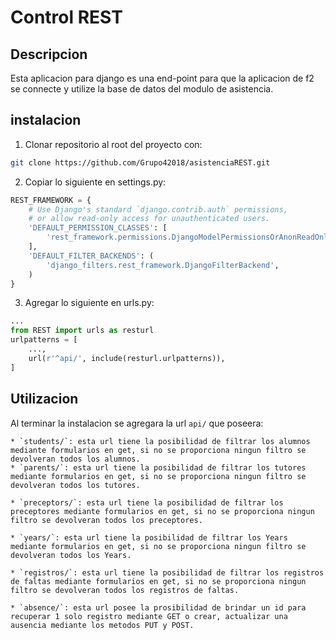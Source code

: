# Control REST

## Descripcion

Esta aplicacion para django es una end-point para que la aplicacion de f2 se connecte y utilize la base de datos del modulo de asistencia.

## instalacion

1. Clonar repositorio al root del proyecto con:

```bash
git clone https://github.com/Grupo42018/asistenciaREST.git
```

2. Copiar lo siguiente en settings.py:

```python
REST_FRAMEWORK = {
    # Use Django's standard `django.contrib.auth` permissions,
    # or allow read-only access for unauthenticated users.
    'DEFAULT_PERMISSION_CLASSES': [
        'rest_framework.permissions.DjangoModelPermissionsOrAnonReadOnly'
    ],
    'DEFAULT_FILTER_BACKENDS': (
        'django_filters.rest_framework.DjangoFilterBackend',
    )
}
```

3. Agregar lo siguiente en urls.py:

```python
...
from REST import urls as resturl
urlpatterns = [
    ...,
    url(r'^api/', include(resturl.urlpatterns)),
]
```

## Utilizacion

Al terminar la instalacion se agregara la url `api/` que poseera:

    * `students/`: esta url tiene la posibilidad de filtrar los alumnos mediante formularios en get, si no se proporciona ningun filtro se devolveran todos los alumnos. 
    * `parents/`: esta url tiene la posibilidad de filtrar los tutores mediante formularios en get, si no se proporciona ningun filtro se devolveran todos los tutores. 

    * `preceptors/`: esta url tiene la posibilidad de filtrar los preceptores mediante formularios en get, si no se proporciona ningun filtro se devolveran todos los preceptores. 

    * `years/`: esta url tiene la posibilidad de filtrar los Years mediante formularios en get, si no se proporciona ningun filtro se devolveran todos los Years. 

    * `registros/`: esta url tiene la posibilidad de filtrar los registros de faltas mediante formularios en get, si no se proporciona ningun filtro se devolveran todos los registros de faltas. 
    
    * `absence/`: esta url posee la prosibilidad de brindar un id para recuperar 1 solo registro mediante GET o crear, actualizar una ausencia mediante los metodos PUT y POST.
